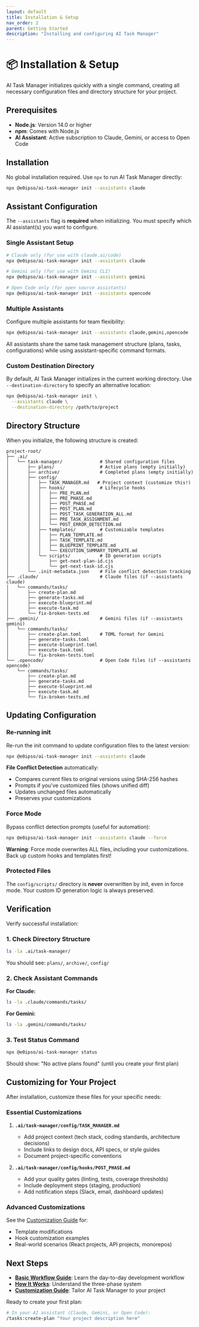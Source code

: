 ```yaml
---
layout: default
title: Installation & Setup
nav_order: 2
parent: Getting Started
description: "Installing and configuring AI Task Manager"
---
```


# 📦 Installation & Setup

AI Task Manager initializes quickly with a single command, creating all necessary configuration files and directory structure for your project.

## Prerequisites

- **Node.js**: Version 14.0 or higher
- **npm**: Comes with Node.js
- **AI Assistant**: Active subscription to Claude, Gemini, or access to Open Code

## Installation

No global installation required. Use `npx` to run AI Task Manager directly:

```bash
npx @e0ipso/ai-task-manager init --assistants claude
```

## Assistant Configuration

The `--assistants` flag is **required** when initializing. You must specify which AI assistant(s) you want to configure.

### Single Assistant Setup

```bash
# Claude only (for use with claude.ai/code)
npx @e0ipso/ai-task-manager init --assistants claude

# Gemini only (for use with Gemini CLI)
npx @e0ipso/ai-task-manager init --assistants gemini

# Open Code only (for open source assistants)
npx @e0ipso/ai-task-manager init --assistants opencode
```

### Multiple Assistants

Configure multiple assistants for team flexibility:

```bash
npx @e0ipso/ai-task-manager init --assistants claude,gemini,opencode
```

All assistants share the same task management structure (plans, tasks, configurations) while using assistant-specific command formats.

### Custom Destination Directory

By default, AI Task Manager initializes in the current working directory. Use `--destination-directory` to specify an alternative location:

```bash
npx @e0ipso/ai-task-manager init \
  --assistants claude \
  --destination-directory /path/to/project
```

## Directory Structure

When you initialize, the following structure is created:

```
project-root/
├── .ai/
│   └── task-manager/              # Shared configuration files
│       ├── plans/                 # Active plans (empty initially)
│       ├── archive/               # Completed plans (empty initially)
│       ├── config/
│       │   ├── TASK_MANAGER.md   # Project context (customize this!)
│       │   ├── hooks/             # Lifecycle hooks
│       │   │   ├── PRE_PLAN.md
│       │   │   ├── PRE_PHASE.md
│       │   │   ├── POST_PHASE.md
│       │   │   ├── POST_PLAN.md
│       │   │   ├── POST_TASK_GENERATION_ALL.md
│       │   │   ├── PRE_TASK_ASSIGNMENT.md
│       │   │   └── POST_ERROR_DETECTION.md
│       │   ├── templates/         # Customizable templates
│       │   │   ├── PLAN_TEMPLATE.md
│       │   │   ├── TASK_TEMPLATE.md
│       │   │   ├── BLUEPRINT_TEMPLATE.md
│       │   │   └── EXECUTION_SUMMARY_TEMPLATE.md
│       │   └── scripts/           # ID generation scripts
│       │       ├── get-next-plan-id.cjs
│       │       └── get-next-task-id.cjs
│       └── .init-metadata.json    # File conflict detection tracking
├── .claude/                       # Claude files (if --assistants claude)
│   └── commands/tasks/
│       ├── create-plan.md
│       ├── generate-tasks.md
│       ├── execute-blueprint.md
│       ├── execute-task.md
│       └── fix-broken-tests.md
├── .gemini/                       # Gemini files (if --assistants gemini)
│   └── commands/tasks/
│       ├── create-plan.toml       # TOML format for Gemini
│       ├── generate-tasks.toml
│       ├── execute-blueprint.toml
│       ├── execute-task.toml
│       └── fix-broken-tests.toml
└── .opencode/                     # Open Code files (if --assistants opencode)
    └── commands/tasks/
        ├── create-plan.md
        ├── generate-tasks.md
        ├── execute-blueprint.md
        ├── execute-task.md
        └── fix-broken-tests.md
```

## Updating Configuration

### Re-running init

Re-run the init command to update configuration files to the latest version:

```bash
npx @e0ipso/ai-task-manager init --assistants claude
```

**File Conflict Detection** automatically:
- Compares current files to original versions using SHA-256 hashes
- Prompts if you've customized files (shows unified diff)
- Updates unchanged files automatically
- Preserves your customizations

### Force Mode

Bypass conflict detection prompts (useful for automation):

```bash
npx @e0ipso/ai-task-manager init --assistants claude --force
```

**Warning**: Force mode overwrites ALL files, including your customizations. Back up custom hooks and templates first!

### Protected Files

The `config/scripts/` directory is **never** overwritten by init, even in force mode. Your custom ID generation logic is always preserved.

## Verification

Verify successful installation:

### 1. Check Directory Structure

```bash
ls -la .ai/task-manager/
```

You should see: `plans/`, `archive/`, `config/`

### 2. Check Assistant Commands

**For Claude:**
```bash
ls -la .claude/commands/tasks/
```

**For Gemini:**
```bash
ls -la .gemini/commands/tasks/
```

### 3. Test Status Command

```bash
npx @e0ipso/ai-task-manager status
```

Should show: "No active plans found" (until you create your first plan)

## Customizing for Your Project

After installation, customize these files for your specific needs:

### Essential Customizations

1. **`.ai/task-manager/config/TASK_MANAGER.md`**
   - Add project context (tech stack, coding standards, architecture decisions)
   - Include links to design docs, API specs, or style guides
   - Document project-specific conventions

2. **`.ai/task-manager/config/hooks/POST_PHASE.md`**
   - Add your quality gates (linting, tests, coverage thresholds)
   - Include deployment steps (staging, production)
   - Add notification steps (Slack, email, dashboard updates)

### Advanced Customizations

See the [Customization Guide](customization.html) for:
- Template modifications
- Hook customization examples
- Real-world scenarios (React projects, API projects, monorepos)

## Next Steps

- **[Basic Workflow Guide](workflow.html)**: Learn the day-to-day development workflow
- **[How It Works](architecture.html)**: Understand the three-phase system
- **[Customization Guide](customization.html)**: Tailor AI Task Manager to your project

Ready to create your first plan:

```bash
# In your AI assistant (Claude, Gemini, or Open Code):
/tasks:create-plan "Your project description here"
```
